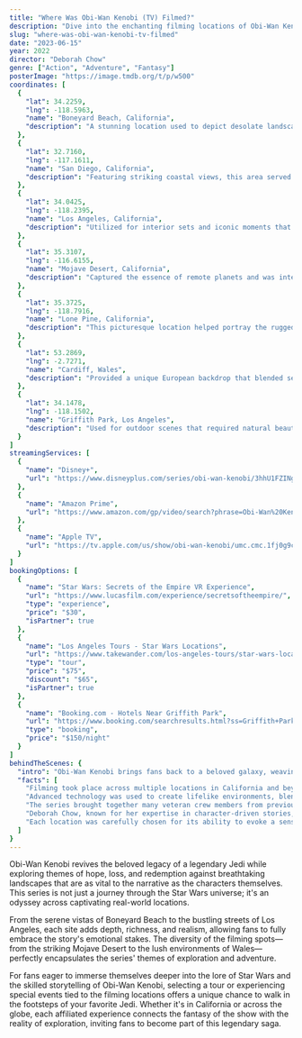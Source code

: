 ```yaml
---
title: "Where Was Obi-Wan Kenobi (TV) Filmed?"
description: "Dive into the enchanting filming locations of Obi-Wan Kenobi, where the galaxy far, far away comes to life amidst stunning backdrops."
slug: "where-was-obi-wan-kenobi-tv-filmed"
date: "2023-06-15"
year: 2022
director: "Deborah Chow"
genre: ["Action", "Adventure", "Fantasy"]
posterImage: "https://image.tmdb.org/t/p/w500"
coordinates: [
  { 
    "lat": 34.2259, 
    "lng": -118.5963, 
    "name": "Boneyard Beach, California", 
    "description": "A stunning location used to depict desolate landscapes, enhancing the show's otherworldly feel."
  },
  { 
    "lat": 32.7160, 
    "lng": -117.1611, 
    "name": "San Diego, California", 
    "description": "Featuring striking coastal views, this area served as a unique backdrop for several key scenes."
  },
  { 
    "lat": 34.0425, 
    "lng": -118.2395, 
    "name": "Los Angeles, California", 
    "description": "Utilized for interior sets and iconic moments that fans recognize as pivotal to the Star Wars saga."
  },
  { 
    "lat": 35.3107, 
    "lng": -116.6155, 
    "name": "Mojave Desert, California", 
    "description": "Captured the essence of remote planets and was integral in creating the feel of vast desert landscapes."
  },
  { 
    "lat": 35.3725, 
    "lng": -118.7916, 
    "name": "Lone Pine, California", 
    "description": "This picturesque location helped portray the rugged terrain found in the galaxy far, far away."
  },
  { 
    "lat": 53.2869, 
    "lng": -2.7271, 
    "name": "Cardiff, Wales", 
    "description": "Provided a unique European backdrop that blended seamlessly into the series’ futuristic aesthetic."
  },
  { 
    "lat": 34.1478, 
    "lng": -118.1502, 
    "name": "Griffith Park, Los Angeles", 
    "description": "Used for outdoor scenes that required natural beauty combined with cinematic flair."
  }
]
streamingServices: [
  {
    "name": "Disney+",
    "url": "https://www.disneyplus.com/series/obi-wan-kenobi/3hhU1FZINg1l"
  },
  {
    "name": "Amazon Prime",
    "url": "https://www.amazon.com/gp/video/search?phrase=Obi-Wan%20Kenobi"
  },
  {
    "name": "Apple TV",
    "url": "https://tv.apple.com/us/show/obi-wan-kenobi/umc.cmc.1fj0g9cpdbuolchbksocm58ys"
  }
]
bookingOptions: [
  {
    "name": "Star Wars: Secrets of the Empire VR Experience",
    "url": "https://www.lucasfilm.com/experience/secretsoftheempire/",
    "type": "experience",
    "price": "$30",
    "isPartner": true
  },
  {
    "name": "Los Angeles Tours - Star Wars Locations",
    "url": "https://www.takewander.com/los-angeles-tours/star-wars-locations-tour/",
    "type": "tour",
    "price": "$75",
    "discount": "$65",
    "isPartner": true
  },
  {
    "name": "Booking.com - Hotels Near Griffith Park",
    "url": "https://www.booking.com/searchresults.html?ss=Griffith+Park",
    "type": "booking",
    "price": "$150/night"
  }
]
behindTheScenes: {
  "intro": "Obi-Wan Kenobi brings fans back to a beloved galaxy, weaving intricate narratives while revisiting iconic characters in stunningly diverse locations. The series combines familiar settings with breathtaking backdrops to immerse viewers in every moment.",
  "facts": [
    "Filming took place across multiple locations in California and beyond, showcasing an eclectic mix of natural beauty and urban settings.",
    "Advanced technology was used to create lifelike environments, blending CGI with real-world landscapes to achieve the distinct Star Wars look.",
    "The series brought together many veteran crew members from previous Star Wars projects, ensuring continuity in design and storytelling.",
    "Deborah Chow, known for her expertise in character-driven stories, helped to refine the vision of this beloved franchise.",
    "Each location was carefully chosen for its ability to evoke a sense of wonder and adventure, resonating with fans old and new."
  ]
}
---
```


<ObiWanKenobiGuide />

Obi-Wan Kenobi revives the beloved legacy of a legendary Jedi while exploring themes of hope, loss, and redemption against breathtaking landscapes that are as vital to the narrative as the characters themselves. This series is not just a journey through the Star Wars universe; it's an odyssey across captivating real-world locations.

From the serene vistas of Boneyard Beach to the bustling streets of Los Angeles, each site adds depth, richness, and realism, allowing fans to fully embrace the story's emotional stakes. The diversity of the filming spots—from the striking Mojave Desert to the lush environments of Wales—perfectly encapsulates the series' themes of exploration and adventure.

For fans eager to immerse themselves deeper into the lore of Star Wars and the skilled storytelling of Obi-Wan Kenobi, selecting a tour or experiencing special events tied to the filming locations offers a unique chance to walk in the footsteps of your favorite Jedi. Whether it's in California or across the globe, each affiliated experience connects the fantasy of the show with the reality of exploration, inviting fans to become part of this legendary saga.